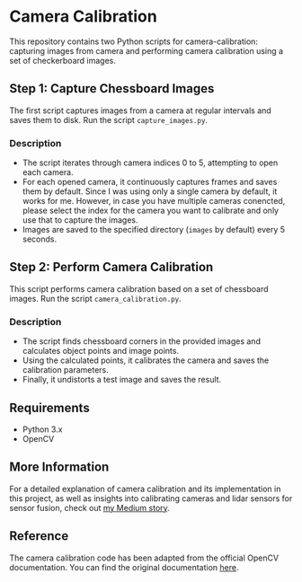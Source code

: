# Camera Calibration

This repository contains two Python scripts for camera-calibration: capturing images from camera and performing camera calibration using a set of checkerboard images.

## Step 1: Capture Chessboard Images

The first script captures images from a camera at regular intervals and saves them to disk. Run the script `capture_images.py`.

### Description

- The script iterates through camera indices 0 to 5, attempting to open each camera.
- For each opened camera, it continuously captures frames and saves them by default. Since I was using only a single camera by default, it works for me. However, in case you have multiple cameras conencted, please select the index for the camera you want to calibrate and only use that to capture the images.
- Images are saved to the specified directory (`images` by default) every 5 seconds.

## Step 2: Perform Camera Calibration

This script performs camera calibration based on a set of chessboard images. Run the script `camera_calibration.py`.

### Description

- The script finds chessboard corners in the provided images and calculates object points and image points.
- Using the calculated points, it calibrates the camera and saves the calibration parameters.
- Finally, it undistorts a test image and saves the result.

## Requirements

- Python 3.x
- OpenCV

## More Information

For a detailed explanation of camera calibration and its implementation in this project, as well as insights into calibrating cameras and lidar sensors for sensor fusion, check out [my Medium story](https://medium.com/@shashankag14/lidar-camera-fusion-a-short-guide-34115a3055da).

## Reference

The camera calibration code has been adapted from the official OpenCV documentation. You can find the original documentation [here](https://docs.opencv.org/4.x/dc/dbb/tutorial_py_calibration.html).
